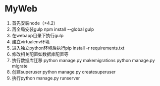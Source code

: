 MyWeb
=====
1. 首先安装node（>4.2）
2. 再全局安装gulp npm install --global gulp
3. 在webapp目录下执行gulp
4. 建立virtualenv环境
5. 进入独立python环境后执行pip install -r requirements.txt
6. 修改相关配置如数据库配置等
7. 执行数据库迁移 python manage.py makemigrations
               python manage.py migrate
8. 创建superuser python manage.py createsuperuser
9. 执行python manage.py runserver 
